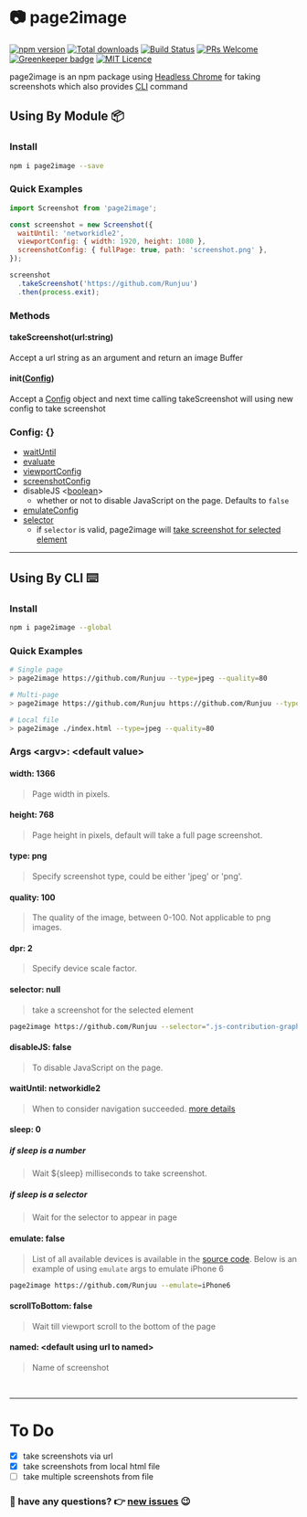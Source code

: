 #  📷 page2image

[![npm version](https://badge.fury.io/js/page2image.svg)](https://www.npmjs.com/package/page2image)
[![Total downloads](https://img.shields.io/npm/dt/page2image.svg)](https://www.npmjs.com/package/page2image)
[![Build Status](https://travis-ci.org/Runjuu/page2image.svg?branch=master)](https://travis-ci.org/Runjuu/page2image)
[![PRs Welcome](https://img.shields.io/badge/PRs-welcome-brightgreen.svg)](https://github.com/Runjuu/page2image/pulls)
[![Greenkeeper badge](https://badges.greenkeeper.io/Runjuu/page2image.svg)](https://greenkeeper.io/)
[![MIT Licence](https://badges.frapsoft.com/os/mit/mit.svg?v=103)](https://opensource.org/licenses/mit-license.php)

page2image is an npm package using [Headless Chrome](https://developers.google.com/web/updates/2017/04/headless-chrome) for taking screenshots which also provides [CLI](https://github.com/Runjuu/page2image#using-by-cli-️) command

## Using By Module 📦

### Install
```bash
npm i page2image --save
```

### Quick Examples
```js
import Screenshot from 'page2image';

const screenshot = new Screenshot({
  waitUntil: 'networkidle2',
  viewportConfig: { width: 1920, height: 1080 },
  screenshotConfig: { fullPage: true, path: 'screenshot.png' },
});

screenshot
  .takeScreenshot('https://github.com/Runjuu')
  .then(process.exit);

```

### Methods

#### takeScreenshot(url:string)
Accept a url string as an argument and return an image Buffer

#### init([Config](https://github.com/Runjuu/page2image#config))
Accept a [Config](https://github.com/Runjuu/page2image#config) object and next time calling takeScreenshot will using new config to take screenshot

### Config: {}
- [waitUntil](https://github.com/GoogleChrome/puppeteer/blob/v1.2.0/docs/api.md#pagegotourl-options)
- [evaluate](https://github.com/GoogleChrome/puppeteer/blob/v0.12.0/docs/api.md#pageevaluatepagefunction-args)
- [viewportConfig](https://github.com/GoogleChrome/puppeteer/blob/v0.12.0/docs/api.md#pagesetviewportviewport)
- [screenshotConfig](https://github.com/GoogleChrome/puppeteer/blob/v0.12.0/docs/api.md#pagescreenshotoptions)
- disableJS <[boolean](https://developer.mozilla.org/en-US/docs/Web/JavaScript/Data_structures#Boolean_type)>
  - whether or not to disable JavaScript on the page. Defaults to `false`
- [emulateConfig](https://github.com/GoogleChrome/puppeteer/blob/v1.2.0/docs/api.md#pageemulateoptions)
- [selector](https://github.com/GoogleChrome/puppeteer/blob/v1.2.0/docs/api.md#pageselector)
    - if `selector` is valid, page2image will [take screenshot for selected element](https://github.com/GoogleChrome/puppeteer/blob/v1.2.0/docs/api.md#elementhandlescreenshotoptions)
---
## Using By CLI ⌨️

### Install
```bash
npm i page2image --global
```

### Quick Examples
```bash
# Single page
> page2image https://github.com/Runjuu --type=jpeg --quality=80

# Multi-page
> page2image https://github.com/Runjuu https://github.com/Runjuu --type=jpeg --quality=80

# Local file
> page2image ./index.html --type=jpeg --quality=80
```

### Args \<argv\>: \<default value\>

#### width: 1366
> Page width in pixels.

#### height: 768
> Page height in pixels, default will take a full page screenshot.

#### type: png
> Specify screenshot type, could be either 'jpeg' or 'png'.

#### quality: 100
> The quality of the image, between 0-100. Not applicable to png images.

#### dpr: 2
> Specify device scale factor.

#### selector: null
> take a screenshot for the selected element
```bash
page2image https://github.com/Runjuu --selector=".js-contribution-graph"
```

#### disableJS: false
> To disable JavaScript on the page.

#### waitUntil: networkidle2
> When to consider navigation succeeded. [more details](https://github.com/GoogleChrome/puppeteer/blob/v1.2.0/docs/api.md#pagegotourl-options)

#### sleep: 0
##### if sleep is a number
> Wait ${sleep} milliseconds to take screenshot.
##### if sleep is a selector
> Wait for the selector to appear in page

#### emulate: false
> List of all available devices is available in the [source code](https://github.com/Runjuu/page2image/blob/master/src/filterEmulateInfos.js). Below is an example of using `emulate` args to emulate iPhone 6
```bash
page2image https://github.com/Runjuu --emulate=iPhone6 
```

#### scrollToBottom: false
> Wait till viewport scroll to the bottom of the page

#### named: \<default using url to named\>
> Name of screenshot

<br/><hr/>
# To Do
- [x] take screenshots via url
- [x] take screenshots from local html file
- [ ] take multiple screenshots from file

### 🤔 have any questions? 👉 [new issues](https://github.com/Runjuu/page2image/issues/new) 😉
